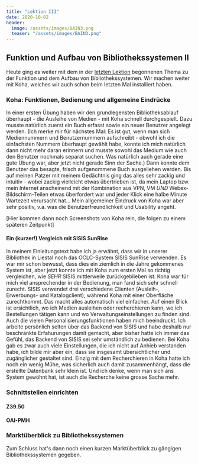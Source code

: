 ```yaml
---
title: "Lektion III"
date: 2020-10-02
header:
  image: /assets/images/BAIN3.png
  teaser: "/assets/images/BAIN3.png"
---
```

## Funktion und Aufbau von Bibliothekssystemen II
Heute ging es weiter mit dem in der [letzten Lektion](https://leabaechli.github.io/bain/lektion2/) begonnenen Thema zu der Funktion und dem Aufbau von Bibliothekssystemen. Wir machen weiter mit Koha, welches wir auch schon beim letzten Mal installiert haben. 

### Koha: Funktionen, Bedienung und allgemeine Eindrücke
In einer ersten Übung haben wir den grundlegensten Bibliotheksablauf überhaupt - die Ausleihe von Medien - mit Koha schnell durchgespielt. Dazu musste natürlich zuerst ein Buch erfasst sowie ein neuer Benutzer angelegt werden. (Ich merke mir für nächstes Mal: Es ist gut, wenn man sich Mediennummern und Benutzernummern aufschreibt - obwohl ich die einfachsten Nummern überhaupt gewählt habe, konnte ich mich natürlich dann nicht mehr daran erinnern und musste sowohl das Medium wie auch den Benutzer nochmals separat suchen. Was natürlich auch gerade eine gute Übung war, aber jetzt nicht gerade Sinn der Sache.) Dann konnte dem Benutzer das besagte, frisch aufgenommene Buch ausgeliehen werden. Bis auf meinen Patzer mit meinem Gedächtnis ging das alles sehr zackig und intuitiv - wobei zackig vielleicht etwas übertrieben ist, da mein Laptop bzw. mein Internet anscheinend mit der Kombination aus VPN, VM *UND* Webex-Bildschirm-Teilen etwas überfordert war und jeder Klick eine halbe Minute Wartezeit verursacht hat... Mein allgemeiner Eindruck von Koha war aber sehr positiv, v.a. was die Benutzerfreundlichkeit und Usability angeht. 

[Hier kommen dann noch Screenshots von Koha rein, die folgen zu einem späteren Zeitpunkt]

#### Ein (kurzer!) Vergleich mit SISIS SunRise
In meinem Einleitungstext habe ich ja erwähnt, dass wir in unserer Bibliothek in Liestal noch das OCLC-System SISIS SunRise verwenden. Es war mir schon bewusst, dass dies ein ziemlich in die Jahre gekommenes System ist, aber jetzt konnte ich mit Koha zum ersten Mal so richtig vergleichen, wie *SEHR* SISIS mittlerweile zurückgeblieben ist. Koha war für mich viel ansprechender in der Bedienung, man fand sich sehr schnell zurecht. SISIS verwendet drei verschiedene Clienten (Ausleih-, Erwerbungs- und Katalogclient), während Koha mit einer Oberfläche zurechtkommt. Das macht alles automatisch viel einfacher. Auf einen Blick ist ersichtlich, wo ich Medien ausleihen oder recherchieren kann, wo ich Bestellungen tätigen kann und wo Verwaltungseinstellungen zu finden sind. Auch die vielen Personalisierungsfunktionen haben mich beeindruckt. Ich arbeite persönlich selten über das Backend von SISIS und habe deshalb nur beschränkte Erfahurungen damit gemacht, aber bisher hatte ich immer das Gefühl, das Backend von SISIS sei sehr umständlich zu bedienen. Bei Koha gab es zwar auch viele Einstellungen, die ich nicht auf Anhieb verstanden habe, ich bilde mir aber ein, dass sie insgesamt übersichtlicher und zugänglicher gestaltet sind. Einzig mit dem Recherchieren in Koha hatte ich noch ein wenig Mühe, was sicherlich auch damit zusammenhängt, dass die erstellte Datenbank sehr klein ist. Und ich denke, wenn man sich ans System gewöhnt hat, ist auch die Recherche keine grosse Sache mehr. 

### Schnittstellen einrichten

#### Z39.50

#### OAI-PMH

### Marktüberblick zu Bibliothekssystemen
Zum Schluss hat's dann noch einen kurzen Marktüberblick zu gängigen Bibliothekssystemen gegeben. 

